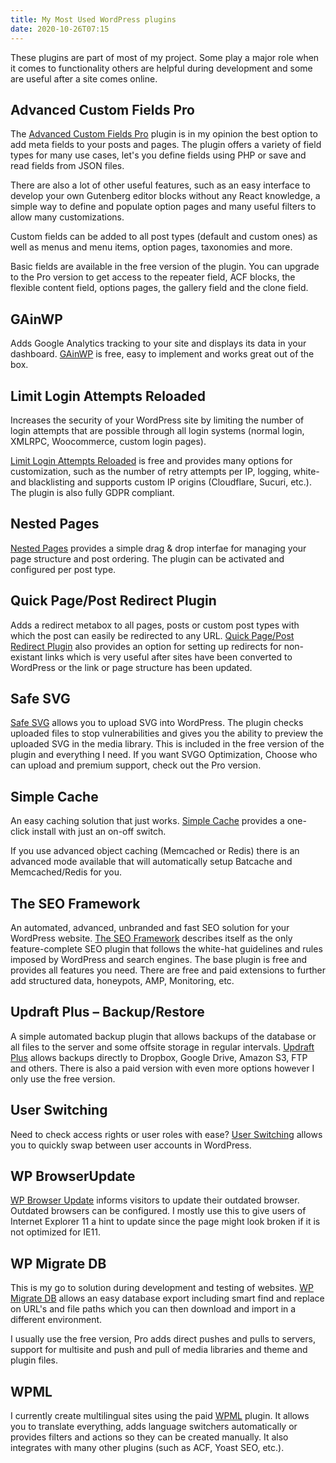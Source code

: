 ```yaml
---
title: My Most Used WordPress plugins
date: 2020-10-26T07:15
---
```


These plugins are part of most of my project. Some play a major role when it comes to functionality others are helpful during development and some are useful after a site comes online.

## Advanced Custom Fields Pro

The [Advanced Custom Fields Pro](https://www.advancedcustomfields.com) plugin is in my opinion the best option to add meta fields to your posts and pages. The plugin offers a variety of field types for many use cases, let's you define fields using PHP or save and read fields from JSON files.

There are also a lot of other useful features, such as an easy interface to develop your own Gutenberg editor blocks without any React knowledge, a simple way to define and populate option pages and many useful filters to allow many customizations.

Custom fields can be added to all post types (default and custom ones) as well as menus and menu items, option pages, taxonomies and more.

Basic fields are available in the free version of the plugin. You can upgrade to the Pro version to get access to the repeater field, ACF blocks, the flexible content field, options pages, the gallery field and the clone field.

## GAinWP

Adds Google Analytics tracking to your site and displays its data in your dashboard. [GAinWP](https://wordpress.org/plugins/ga-in/) is free, easy to implement and works great out of the box.

## Limit Login Attempts Reloaded

Increases the security of your WordPress site by limiting the number of login attempts that are possible through all login systems (normal login, XMLRPC, Woocommerce, custom login pages).

[Limit Login Attempts Reloaded](https://wordpress.org/plugins/limit-login-attempts-reloaded/) is free and provides many options for customization, such as the number of retry attempts per IP, logging, white- and blacklisting and supports custom IP origins (Cloudflare, Sucuri, etc.). The plugin is also fully GDPR compliant.

## Nested Pages

[Nested Pages](https://wordpress.org/plugins/wp-nested-pages/) provides a simple drag & drop interfae for managing your page structure and post ordering. The plugin can be activated and configured per post type.

## Quick Page/Post Redirect Plugin

Adds a redirect metabox to all pages, posts or custom post types with which the post can easily be redirected to any URL. [Quick Page/Post Redirect Plugin](https://wordpress.org/plugins/quick-pagepost-redirect-plugin/) also provides an option for setting up redirects for non-existant links which is very useful after sites have been converted to WordPress or the link or page structure has been updated.

## Safe SVG

[Safe SVG](https://wordpress.org/plugins/safe-svg/) allows you to upload SVG into WordPress. The plugin checks uploaded files to stop vulnerabilities and gives you the ability to preview the uploaded SVG in the media library. This is included in the free version of the plugin and everything I need. If you want SVGO Optimization, Choose who can upload and premium support, check out the Pro version.

## Simple Cache

An easy caching solution that just works. [Simple Cache](https://wordpress.org/plugins/simple-cache/) provides a one-click install with just an on-off switch.

If you use advanced object caching (Memcached or Redis) there is an advanced mode available that will automatically setup Batcache and Memcached/Redis for you.

## The SEO Framework

An automated, advanced, unbranded and fast SEO solution for your WordPress website. [The SEO Framework](https://wordpress.org/plugins/autodescription/) describes itself as the only feature-complete SEO plugin that follows the white-hat guidelines and rules imposed by WordPress and search engines. The base plugin is free and provides all features you need. There are free and paid extensions to further add structured data, honeypots, AMP, Monitoring, etc.

## Updraft Plus – Backup/Restore

A simple automated backup plugin that allows backups of the database or all files to the server and some offsite storage in regular intervals. [Updraft Plus](https://wordpress.org/plugins/updraftplus/) allows backups directly to Dropbox, Google Drive, Amazon S3, FTP and others. There is also a paid version with even more options however I only use the free version.

## User Switching

Need to check access rights or user roles with ease? [User Switching](https://wordpress.org/plugins/user-switching/) allows you to quickly swap between user accounts in WordPress.

## WP BrowserUpdate

[WP Browser Update](https://wordpress.org/plugins/wp-browser-update/) informs visitors to update their outdated browser. Outdated browsers can be configured. I mostly use this to give users of Internet Explorer 11 a hint to update since the page might look broken if it is not optimized for IE11.

## WP Migrate DB

This is my go to solution during development and testing of websites. [WP Migrate DB](https://wordpress.org/plugins/wp-migrate-db/) allows an easy database export including smart find and replace on URL's and file paths which you can then download and import in a different environment.

I usually use the free version, Pro adds direct pushes and pulls to servers, support for multisite and push and pull of media libraries and theme and plugin files.

## WPML

I currently create multilingual sites using the paid [WPML](https://wpml.org/) plugin. It allows you to translate everything, adds language switchers automatically or provides filters and actions so they can be created manually. It also integrates with many other plugins (such as ACF, Yoast SEO, etc.).
